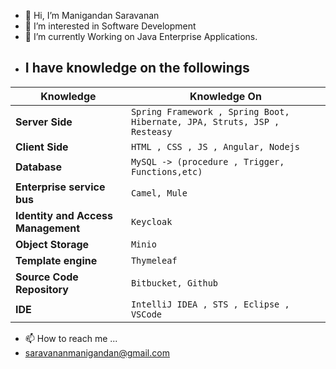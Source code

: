 - 👋 Hi, I’m Manigandan Saravanan
- 👀 I’m interested in Software Development
- 🌱 I’m currently Working on Java Enterprise Applications.
- I have knowledge on the followings
	- 
|      Knowledge          |Knowledge On|
|----------------|-------------------------------|
|**Server Side**|`Spring Framework , Spring Boot, Hibernate, JPA, Struts, JSP , Resteasy`|
|**Client Side**|`HTML , CSS , JS , Angular, Nodejs`|
|**Database**|`MySQL -> (procedure , Trigger, Functions,etc)`|
|**Enterprise service bus**|`Camel, Mule`|
|**Identity and Access Management**|`Keycloak`|
|**Object Storage**|`Minio`|
|**Template engine**|`Thymeleaf`|
|**Source Code Repository**|`Bitbucket, Github`|
|**IDE**|`IntelliJ IDEA , STS , Eclipse , VSCode`|


- 📫 How to reach me ...
- saravananmanigandan@gmail.com

<!---
saravananmanigandan/saravananmanigandan is a ✨ special ✨ repository because its `README.md` (this file) appears on your GitHub profile.
You can click the Preview link to take a look at your changes.
--->
